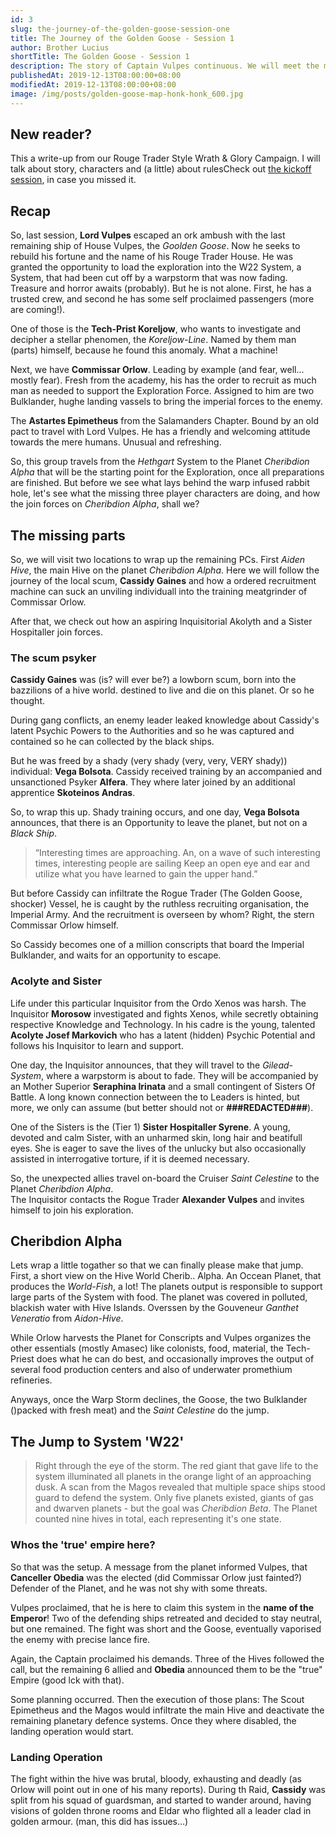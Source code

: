 ```yaml
---
id: 3
slug: the-journey-of-the-golden-goose-session-one
title: The Journey of the Golden Goose - Session 1
author: Brother Lucius
shortTitle: The Golden Goose - Session 1
description: The story of Captain Vulpes continuous. We will meet the missing PCs and make a warp jump into unknown territory.
publishedAt: 2019-12-13T08:00:00+08:00
modifiedAt: 2019-12-13T08:00:00+08:00
image: /img/posts/golden-goose-map-honk-honk_600.jpg
---
```


## New reader?

This a write-up from our Rouge Trader Style Wrath & Glory Campaign. I will talk about story, characters and (a little) about rulesCheck out [the kickoff session](/posts/2-the-journey-of-the-golden-goose-session-zero), in case you missed it.

## Recap

So, last session, **Lord Vulpes** escaped an ork ambush with the last remaining
ship of House Vulpes, the _Goolden Goose_.
Now he seeks to rebuild his fortune and the name of his Rouge Trader House. 
He was granted the opportunity to load the exploration into the W22 System, a System, 
that had been cut off by a warpstorm that was now fading. 
Treasure and horror awaits (probably). But he is not alone. 
First, he has a trusted crew, and second he has some self proclaimed passengers (more are coming!).

One of those is the **Tech-Prist Koreljow**, 
who wants to investigate and decipher a stellar phenomen, the _Koreljow-Line_. 
Named by them man (parts) himself, because he found this anomaly. What a machine!

Next, we have **Commissar Orlow**. 
Leading by example (and fear, well... mostly fear). 
Fresh from the academy, his has the order to recruit as much man as needed to support the Exploration Force. 
Assigned to him are two Bulklander, hughe landing vassels to bring the imperial forces to the enemy.

The **Astartes Epimetheus** from the Salamanders Chapter. 
Bound by an old pact to travel with Lord Vulpes. 
He has a friendly and welcoming attitude towards the mere humans. Unusual and refreshing.

So, this group travels from the _Hethgart_ System to the Planet _Cheribdion Alpha_ 
that will be the starting point for the Exploration, once all preparations are finished.
But before we see what lays behind the warp infused rabbit hole, 
let's see what the missing three player characters are doing, and how the join forces on
_Cheribdion Alpha_, shall we?

## The missing parts

So, we will visit two locations to wrap up the remaining PCs. 
First _Aiden Hive_, the main Hive on the planet _Cheribdion Alpha_.
 Here we will follow the journey of the local scum, **Cassidy Gaines** 
 and how a ordered recruitment machine can suck an unviling individuall 
 into the training meatgrinder of Commissar Orlow.

After that, we check out how an aspiring Inquisitorial Akolyth 
and a Sister Hospitaller join forces.

### The scum psyker

**Cassidy Gaines** was (is? will ever be?) a lowborn scum, born into the bazzilions of a hive world. destined to live and die on this planet. Or so he thought. 

During gang conflicts, an enemy leader leaked knowledge about Cassidy's latent Psychic Powers to the Authorities and so he was captured and contained so he can collected by the black ships.

But he was freed by a shady (very shady (very, very, VERY shady)) individual: **Vega Bolsota**. Cassidy received training by an accompanied and unsanctioned Psyker **Alfera**. They where later joined by an additional apprentice **Skoteinos Andras**.

So, to wrap this up. 
Shady training occurs, and one day, **Vega Bolsota** announces, 
that there is an Opportunity to leave the planet, but not on a _Black Ship_.

> “Interesting times are approaching.
> An, on a wave of such interesting times, interesting people are sailing
> Keep an open eye and ear and utilize what you have learned to gain the upper hand.” 

But before Cassidy can infiltrate the Rogue Trader (The Golden Goose, shocker) Vessel,
he is caught by the ruthless recruiting organisation, the Imperial Army.
And the recruitment is overseen by whom? Right, the stern Commissar Orlow himself.

So Cassidy becomes one of a million conscripts that board the Imperial Bulklander,
and waits for an opportunity to escape.

### Acolyte and Sister

Life under this particular Inquisitor from the Ordo Xenos was harsh.
The Inquisitor **Morosow** investigated and fights Xenos, while secretly obtaining respective 
Knowledge and Technology. In his cadre is the young, talented **Acolyte Josef Markovich** who
has a latent (hidden) Psychic Potential and follows his Inquisitor to learn and support.

One day, the Inquisitor announces, that they will travel to the _Gilead-System_, where a
warpstorm is about to fade. They will be accompanied by an Mother Superior **Seraphina Irinata**
and a small contingent of Sisters Of Battle. A long known connection between the to Leaders is hinted, 
but more, we only can assume (but better should not or **###REDACTED###**).

One of the Sisters is the (Tier 1) **Sister Hospitaller Syrene**.
A young, devoted and calm Sister, with an unharmed skin, long hair and beatifull eyes.
She is eager to save the lives of the unlucky but also occasionally assisted in 
interrogative torture, if it is deemed necessary. 

So, the unexpected allies travel on-board the Cruiser _Saint Celestine_ to the Planet _Cheribdion Alpha_.   
The Inquisitor contacts the Rogue Trader **Alexander Vulpes** and invites himself to join his exploration.

## Cheribdion Alpha

Lets wrap a little togather so that we can finally please make that jump. First, a short view on the
Hive World Cherib.. Alpha. An Occean Planet, that produces the _World-Fish_, a lot! 
The planets output is responsible to support large parts of the System with food.
The planet was covered in polluted, blackish water with Hive Islands.
Overssen by the Gouveneur _Ganthet Veneratio_ from _Aidon-Hive_.

While Orlow harvests the Planet for Conscripts and Vulpes organizes the other essentials (mostly Amasec)
like colonists, food, material, the Tech-Priest does what he can do best, and occasionally
improves the output of several food production centers and also of underwater promethium refineries.

Anyways, once the Warp Storm declines, the Goose, the two Bulklander ()packed with fresh meat)
and the *Saint Celestine* do the jump.

## The Jump to System 'W22'

> Right through the eye of the storm. The red giant that gave life to the system
> illuminated all planets in the orange light of an approaching dusk.
> A scan from the Magos revealed that multiple space ships stood guard
> to defend the system.
> Only five planets existed, giants of gas and dwarven planets - 
> but the goal was _Cheribdion Beta_.
> The Planet counted nine hives in total, each representing it's one state.

### Whos the 'true' empire here?

So that was the setup. A message from the planet informed Vulpes, 
that **Canceller Obedia** was the elected (did Commissar Orlow just fainted?)
Defender of the Planet, and he was not shy with some threats.

Vulpes proclaimed, that he is here to claim this system in the **name of the    
Emperor**! 
Two of the defending ships retreated and decided to stay neutral, but one remained.
The fight was short and the Goose, eventually vaporised the enemy with precise lance
fire.

Again, the Captain proclaimed his demands. Three of the Hives followed the call, but
the remaining 6 allied and **Obedia** announced them to be the "true" Empire (good lck with that).

Some planning occurred. Then the execution of those plans: The Scout Epimetheus 
and the Magos would infiltrate the main Hive and deactivate the remaining planetary
defence systems. Once they where disabled, the landing operation would start.

### Landing Operation

The fight within the hive was brutal, bloody, exhausting and deadly
(as Orlow will point out in one of his many reports). During th Raid, **Cassidy**
was split from his squad of guardsman, and started to wander around, having visions
of golden throne rooms and Eldar who flighted all a leader clad in golden 
armour. (man, this did has issues...)
